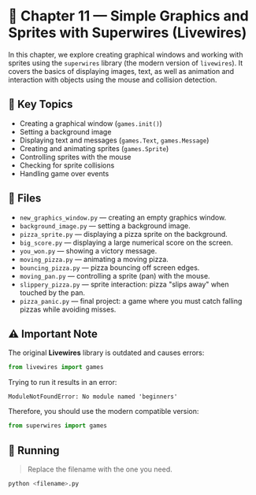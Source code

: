 # 📘 Chapter 11 — Simple Graphics and Sprites with Superwires (Livewires)

In this chapter, we explore creating graphical windows and working with sprites using the `superwires` library (the modern version of `livewires`). It covers the basics of displaying images, text, as well as animation and interaction with objects using the mouse and collision detection.

## 🧠 Key Topics

- Creating a graphical window (`games.init()`)
- Setting a background image
- Displaying text and messages (`games.Text`, `games.Message`)
- Creating and animating sprites (`games.Sprite`)
- Controlling sprites with the mouse
- Checking for sprite collisions
- Handling game over events

## 🚀 Files

- `new_graphics_window.py` — creating an empty graphics window.
- `background_image.py` — setting a background image.
- `pizza_sprite.py` — displaying a pizza sprite on the background.
- `big_score.py` — displaying a large numerical score on the screen.
- `you_won.py` — showing a victory message.
- `moving_pizza.py` — animating a moving pizza.
- `bouncing_pizza.py` — pizza bouncing off screen edges.
- `moving_pan.py` — controlling a sprite (pan) with the mouse.
- `slippery_pizza.py` — sprite interaction: pizza "slips away" when touched by the pan.
- `pizza_panic.py` — final project: a game where you must catch falling pizzas while avoiding misses.

## ⚠ Important Note

The original **Livewires** library is outdated and causes errors:

```python
from livewires import games
````

Trying to run it results in an error:

```
ModuleNotFoundError: No module named 'beginners'
```

Therefore, you should use the modern compatible version:

```python
from superwires import games
```

## 📌 Running

> Replace the filename with the one you need.

```bash
python <filename>.py
```
